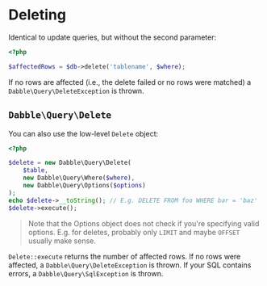 # Deleting
Identical to update queries, but without the second parameter:

```php
<?php

$affectedRows = $db->delete('tablename', $where);

```

If no rows are affected (i.e., the delete failed or no rows were matched) a
`Dabble\Query\DeleteException` is thrown.

## `Dabble\Query\Delete`
You can also use the low-level `Delete` object:

```php
<?php

$delete = new Dabble\Query\Delete(
    $table,
    new Dabble\Query\Where($where),
    new Dabble\Query\Options($options)
);
echo $delete->__toString(); // E.g. DELETE FROM foo WHERE bar = 'baz'
$delete->execute();

```

> Note that the Options object does not check if you're specifying valid
> options. E.g. for deletes, probably only `LIMIT` and maybe `OFFSET` usually
> make sense.

`Delete::execute` returns the number of affected rows. If no rows were
affected, a `Dabble\Query\DeleteException` is thrown. If your SQL contains
errors, a `Dabble\Query\SqlException` is thrown.

